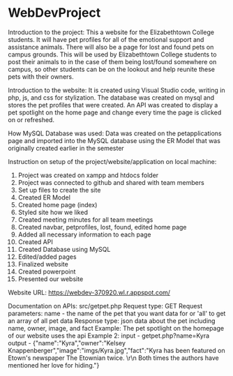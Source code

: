 # WebDevProject

Introduction to the project: This a website for the Elizabethtown College students. It will have pet profiles for all of the emotional support and assistance animals. There will also be a page for lost and found pets on campus grounds. This will be used by Elizabethtown College students to post their animals to in the case of them being lost/found somewhere on campus, so other students can be on the lookout and help reunite these pets with their owners. 

Introduction to the website: It is created using Visual Studio code, writing in php, js, and css for stylization. The database was created on mysql and stores the pet profiles that were created. An API was created to display a pet spotlight on the home page and change every time the page is clicked on or refreshed. 

How MySQL Database was used: Data was created on the petapplications page and imported into the MySQL database using the ER Model that was originally created earlier in the semester

Instruction on setup of the project/website/application on local machine: 
1. Project was created on xampp and htdocs folder 
2. Project was connected to github and shared with team members
3. Set up files to create the site
4. Created ER Model 
5. Created home page (index)
6. Styled site how we liked
7. Created meeting minutes for all team meetings
8. Created navbar, petprofiles, lost, found, edited home page 
9. Added all necessary information to each page
10. Created API
11. Created Database using MySQL
12. Edited/added pages
13. Finalized website 
14. Created powerpoint 
15. Presented our website 

Website URL: https://webdev-370920.wl.r.appspot.com/

Documentation on APIs: 
src/getpet.php
Request type: GET
Request parameters: name - the name of the pet that you want data for or 'all' to get an array of all pet data
Response type: json data about the pet including name, owner, image, and fact
Example: The pet spotlight on the homepage of our website uses the api
Example 2: input - getpet.php?name=Kyra
           output - {"name":"Kyra","owner":"Kelsey Knappenberger","image":"imgs\/Kyra.jpg","fact":"Kyra has been featured on Etown's newspaper The Etownian twice. \r\n Both times the authors have mentioned her love for hiding."}
